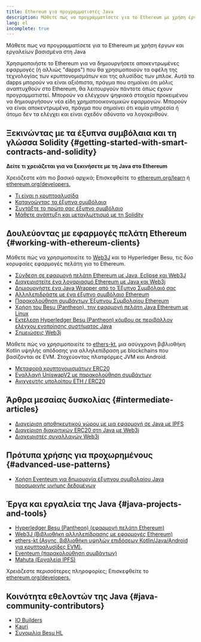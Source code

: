 ```yaml
---
title: Ethereum για προγραμματιστές Java
description: Μάθετε πως να προγραμματίσετε για το Ethereum με χρήση έργων και εργαλείων βασισμένα στη Java
lang: el
incomplete: true
---
```


<FeaturedText>Μάθετε πως να προγραμματίσετε για το Ethereum με χρήση έργων και εργαλείων βασισμένα στη Java</FeaturedText>

Χρησιμοποιήστε το Ethereum για να δημιουργήσετε αποκεντρωμένες εφαρμογές (ή αλλιώς "dapps") που θα χρησιμοποιούν τα οφέλη της τεχνολογίας των κρυπτονομισμάτων και της αλυσίδας των μπλοκ. Αυτά τα dapps μπορούν να είναι αξιόπιστα, πράγμα που σημαίνει ότι μόλις αναπτυχθούν στο Ethereum, θα λειτουργούν πάντοτε όπως έχουν προγραμματιστεί. Μπορούν να ελέγχουν ψηφιακά στοιχεία προκειμένου να δημιουργήσουν νέα είδη χρηματοοικονομικών εφαρμογών. Μπορούν να είναι αποκεντρωμένα, πράγμα που σημαίνει ότι καμία υπηρεσία ή άτομο δεν τα ελέγχει και είναι σχεδόν αδύνατο να λογοκριθούν.

## Ξεκινώντας με τα έξυπνα συμβόλαια και τη γλώσσα Solidity {#getting-started-with-smart-contracts-and-solidity}

**Δείτε τι χρειάζεται για να ξεκινήσετε με τη Java στο Ethereum**

Χρειάζεστε κάτι πιο βασικό αρχικά; Επισκεφθείτε το [ethereum.org/learn](/learn/) ή [ethereum.org/developers.](/developers/)

- [Τι είναι η κρυπτοαλυσίδα](https://kauri.io/article/d55684513211466da7f8cc03987607d5/blockchain-explained)
- [Κατανοώντας τα έξυπνα συμβόλαια](https://kauri.io/article/e4f66c6079e74a4a9b532148d3158188/ethereum-101-part-5-the-smart-contract)
- [Συντάξτε το πρώτο σας έξυπνο συμβόλαιο](https://kauri.io/article/124b7db1d0cf4f47b414f8b13c9d66e2/remix-ide-your-first-smart-contract)
- [Μάθετε ανάπτυξη και μεταγλωττισμό με τη Solidity](https://kauri.io/article/973c5f54c4434bb1b0160cff8c695369/understanding-smart-contract-compilation-and-deployment)

## Δουλεύοντας με εφαρμογές πελάτη Ethereum {#working-with-ethereum-clients}

Μάθετε πώς να χρησιμοποιείτε το [Web3J](https://github.com/web3j/web3j) και το Hyperledger Besu, τις δύο κορυφαίες εφαρμογές πελάτη για το Ethereum.

- [Σύνδεση σε εφαρμογή πελάτη Ethereum με Java, Eclipse και Web3J](https://kauri.io/article/b9eb647c47a546bc95693acc0be72546/connecting-to-an-ethereum-client-with-java-eclipse-and-web3j)
- [Διαχειριστείτε ένα λογαριασμό Ethereum με Java και Web3j](https://kauri.io/article/925d923e12c543da9a0a3e617be963b4/manage-an-ethereum-account-with-java-and-web3j)
- [Δημιουργήστε ένα Java Wrapper από το Έξυπνο Συμβόλαιό σας](https://kauri.io/article/84475132317d4d6a84a2c42eb9348e4b/generate-a-java-wrapper-from-your-smart-contract)
- [Αλληλεπιδράστε με ένα έξυπνο συμβόλαιο Ethereum](https://kauri.io/article/14dc434d11ef4ee18bf7d57f079e246e/interacting-with-an-ethereum-smart-contract-in-java)
- [Παρακολούθηση συμβάντων Έξυπνου Συμβολαίου Ethereum](https://kauri.io/article/760f495423db42f988d17b8c145b0874/listening-for-ethereum-smart-contract-events-in-java)
- [Χρήση του Besu (Pantheon), την εφαρμογή πελάτη Java Ethereum με Linux](https://kauri.io/article/276dd27f1458443295eea58403fd6965/using-pantheon-the-java-ethereum-client-with-linux)
- [Εκτέλεση Hyperledger Besu (Pantheon) κόμβου σε περιβάλλον ελέγχου ενοποίησης συστήματος Java](https://kauri.io/article/7dc3ecc391e54f7b8cbf4e5fa0caf780/running-a-pantheon-node-in-java-integration-tests)
- [Σημειώσεις Web3j](https://kauri.io/web3j-cheat-sheet-(java-ethereum)/5dfa1ea941ac3d0001ce1d90/c)

Μάθετε πώς να χρησιμοποιείτε το [ethers-kt](https://github.com/Kr1ptal/ethers-kt), μια ασύγχρονη βιβλιοθήκη Kotlin υψηλής απόδοσης για αλληλεπίδραση με blockchains που βασίζονται σε EVM. Στοχεύοντας πλατφόρμες JVM και Android.
- [Μεταφορά κρυπτονομισμάτων ERC20](https://github.com/Kr1ptal/ethers-kt/blob/master/examples/src/main/kotlin/io/ethers/examples/abi/TransferERC20.kt)
- [Εναλλαγή UniswapV2 με παρακολούθηση συμβάντων](https://github.com/Kr1ptal/ethers-kt/blob/master/examples/src/main/kotlin/io/ethers/examples/tokenswapwitheventlistening/TokenSwapWithEventListening.kt)
- [Ανιχνευτής υπολοίπου ETH / ERC20](https://github.com/Kr1ptal/ethers-kt/blob/master/examples/src/main/kotlin/io/ethers/examples/balancetracker/BalanceTracker.kt)

## Άρθρα μεσαίας δυσκολίας {#intermediate-articles}

- [Διαχείριση αποθηκευτικού χώρου με μια εφαρμογή σε Java με IPFS](https://kauri.io/article/3e8494f4f56f48c4bb77f1f925c6d926/managing-storage-in-a-java-application-with-ipfs)
- [Διαχείριση διακριτικών ERC20 στη Java με Web3j](https://kauri.io/article/d13e911bbf624108b1d5718175a5e0a0/manage-erc20-tokens-in-java-with-web3j)
- [Διαχειριστές συναλλαγών Web3j](https://kauri.io/article/4cb780bb4d0846438d11885a25b6d7e7/web3j-transaction-managers)

## Πρότυπα χρήσης για προχωρημένους {#advanced-use-patterns}

- [Χρήση Eventeum για δημιουργία έξυπνου συμβολαίου Java προσωρινής μνήμης δεδομένων](https://kauri.io/article/fe81ee9612eb4e5a9ab72790ef24283d/using-eventeum-to-build-a-java-smart-contract-data-cache)

## Έργα και εργαλεία της Java {#java-projects-and-tools}

- [Hyperledger Besu (Pantheon) (εφαρμογή πελάτη Ethereum)](https://docs.pantheon.pegasys.tech/en/stable/)
- [Web3J (Βιβλιοθήκη αλληλεπίδρασης με εφαρμογές Ethereum)](https://github.com/web3j/web3j)
- [ethers-kt (Async, βιβλιοθήκη υψηλών επιδόσεων Kotlin/Java/Android για κρυπτοαλυσίδες EVM).](https://github.com/Kr1ptal/ethers-kt)
- [Eventeum (παρακολούθηση συμβάντων)](https://github.com/ConsenSys/eventeum)
- [Mahuta (Εργαλεία IPFS)](https://github.com/ConsenSys/mahuta)

Χρειάζεστε περισσότερες πληροφορίες; Επισκεφθείτε το [ethereum.org/developers.](/developers/)

## Κοινότητα εθελοντών της Java {#java-community-contributors}

- [IO Builders](https://io.builders)
- [Kauri](https://kauri.io)
- [Συνομιλία Besu HL](https://chat.hyperledger.org/channel/besu)
